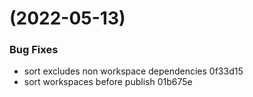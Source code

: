#  (2022-05-13)


### Bug Fixes

* sort excludes non workspace dependencies 0f33d15
* sort workspaces before publish 01b675e



